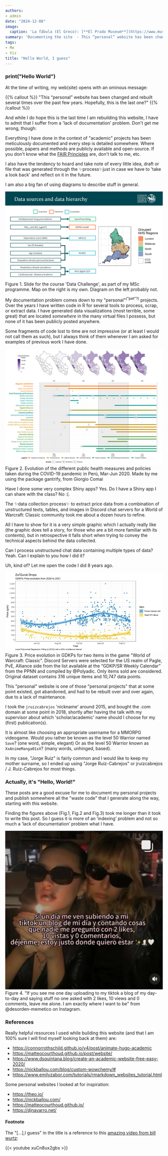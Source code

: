 ```yaml
---
authors:
- admin
date: "2024-12-08"
image:
  caption: 'La fábula (El Greco): [**El Prado Museum**](https://www.museodelprado.es/aprende/enciclopedia/voz/fabula-una-el-greco/2ffa1a48-8d05-4291-a9eb-d0f5e51e6081)'
summary: 'Documenting the site  - This “personal” website has been changed and rebuild several times over the past few years. Hopefully this is the last one?'
tags:
- Me
- Viz
title: "Hello World, I guess"
---
```


### print("Hello World")

At the time of writing, my web(site) opens with an ominous message:

{{% callout %}}
"This “personal” website has been changed and rebuilt several times over the past few years. Hopefully, this is the last one?"
{{% /callout %}}

And while I do hope this is the last time I am rebuilding this website, I have to admit that I suffer from a 'lack of documentation' problem. Don't get me wrong, though:

Everything I have done in the context of "academic" projects has been meticulously documented and every step is detailed somewhere. Where possible, papers and methods are publicly available and open-source. If you don't know what the [FAIR Principles](https://www.nature.com/articles/sdata201618) are, don't talk to me, etc.

I also have the tendency to hoard and take note of every little idea, draft or file that was generated through the ✨process✨just in case we have to 'take a look back' and reflect on it in the future.

I am also a big fan of using diagrams to describe stuff in general.

<img src="./methods_slide_lshtm.png" alt="Slide">
<figcaption>Figure 1. Slide for the course 'Data Challenge', as part of my MSc programme. Map on the right is my own. Diagram on the left probably not.</figcaption>

My documentation problem comes down to my "personal"<sup>("pet"?)</sup> projects. Over the years I have written code in R for several tools to process, scrap, or extract data. I have generated data visualizations (most terrible, some great) that are located *somewhere* in the many virtual files I possess, but none of it has been publicly posted anywhere.

Some fragments of code lost to time are not impressive (or at least I would not call them as such), but I always think of them whenever I am asked for examples of previous work I have done.

<img src="./map_covid_policy_peru.png" alt="COVID-19 Policy Map of Peru">
<figcaption>Figure 2. Evolution of the different public health measures and policies taken during the COVID-19 pandemic in Perú, Mar-Jun 2020. Made by me using the package gantrify, from Giorgio Comai </figcaption>

Have I done some very complex Shiny apps? Yes. Do I have a Shiny app I can share with the class? No :(.

The ✨data collection process✨ to extract price data from a combination of unstructured texts, tables, and images in Discord chat servers for a World of Warcraft: Classic community took me about a dozen hours to refine.

All I have to show for it is a very simple graphic which I actually really like (the graphic does tell a story, for those who are a bit more familiar with its contents), but in retrospective it falls short when trying to convey the technical aspects behind the data collected.

Can I process unstructured chat data containing multiple types of data? Yeah. Can I explain to you how I did it?

Uh, kind of? Let me open the code I did 8 years ago.

<img src="./trend_cost_gdkp_items.jpg" alt="WoW plot">
<figcaption>Figure 3. Price evolution in GDKPs for two items in the game "World of Warcraft: Classic". Discord Servers were selected for the US realm of Pagle, PvE, Alliance side from the list available at the “GDKP/SR Weekly Calendar” from the PPNN and compiled by @Polyadic. Only items sold are considered. Original dataset contains 316 unique items and 10,747 data points. </figcaption>

This "personal" website is one of those "personal projects" that at some point existed, got abandoned, and had to be rebuilt over and over again, due to a lack of maintenance.

I took the `jruizcabrejos` 'nickname' around 2015, and bought the .com domain at some point in 2018, shortly after having the talk with my supervisor about which 'scholar/academic' name should I choose for my (first) publication(s).

It is almost like choosing an appropriate username for a MMORPG videogame. Would you rather be known as the level 50 Warrior named `Save`? (one word, simple, elegant) Or as the level 50 Warrior known as `XxAnimeManga01xX`? (many words, unhinged, based).

In my case, "Jorge Ruiz" is fairly common and I would like to keep my mother surname, so I ended up using "Jorge Ruiz-Cabrejos" or jruizcabrejos / J. Ruiz-Cabrejos for most things.

### Actually, it's "Hello, World!"

These posts are a good excuse for me to document my personal projects and publish somewhere all the "waste code" that I generate along the way, starting with this website.

Finding the figures above (Fig.1, Fig.2 and Fig.3) took me longer than it took to write this post. So I guess it is more of an ’indexing’ problem and not so much a ’lack of documentation’ problem what I have.  

<img src="./meme_tiktok.png" alt="My brain rot">
<figcaption>Figure 4. "If you see me one day uploading to my tiktok a blog of my day-to-day and saying stuff no one asked with 2 likes, 10 views and 0 comments, leave me alone. I am exactly where I want to be" from @desorden-memetico on Instagram.</figcaption>

### References

Really helpful resources I used while building this website (and that I am 100% sure I will find myself looking back at them) are:

- https://connorrothschild.github.io/v4/post/animate-hugo-academic
- https://matteocourthoud.github.io/post/website/
- https://www.dsquintana.blog/create-an-academic-website-free-easy-2020/
- https://nickballou.com/blog/custom-wowchemy/#
- https://www.emilyzabor.com/tutorials/rmarkdown_websites_tutorial.html

Some personal websites I looked at for inspiration:

- https://theo.io/
- https://nickballou.com/
- https://matteocourthoud.github.io/
- https://djnavarro.net/

#### Footnote

The "[...],I guess" in the title is a reference to this [amazing video from bill wurtz](https://www.youtube.com/watch?v=xuCn8ux2gbs):

{{< youtube xuCn8ux2gbs >}}
